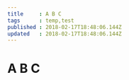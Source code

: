 ```yaml
---
title     : A B C
tags      : temp,test
published : 2018-02-17T18:48:06.144Z
updated   : 2018-02-17T18:48:06.144Z
---
```


# A B C

